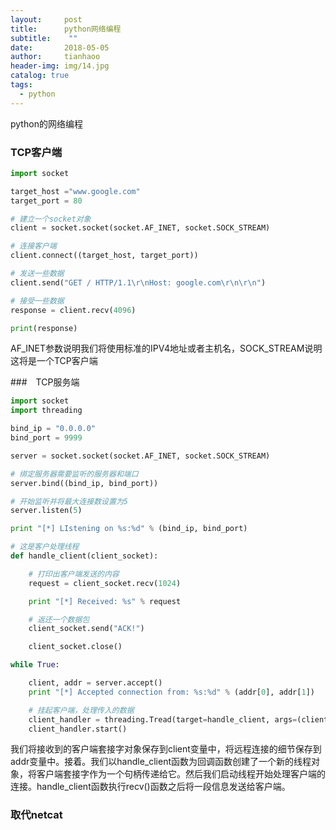 ```yaml
---
layout:     post
title:      python网络编程
subtitle:    ""
date:       2018-05-05
author:     tianhaoo
header-img: img/14.jpg
catalog: true
tags:
  - python
---
```




python的网络编程



### TCP客户端

```Python
import socket

target_host ="www.google.com"
target_port = 80

# 建立一个socket对象
client = socket.socket(socket.AF_INET, socket.SOCK_STREAM)

# 连接客户端
client.connect((target_host, target_port))

# 发送一些数据
client.send("GET / HTTP/1.1\r\nHost: google.com\r\n\r\n")

# 接受一些数据
response = client.recv(4096)

print(response)

```
<!-- more -->
AF_INET参数说明我们将使用标准的IPV4地址或者主机名，SOCK_STREAM说明这将是一个TCP客户端

###　TCP服务端
```Python
import socket
import threading

bind_ip = "0.0.0.0"
bind_port = 9999

server = socket.socket(socket.AF_INET, socket.SOCK_STREAM)

# 绑定服务器需要监听的服务器和端口
server.bind((bind_ip, bind_port))

# 开始监听并将最大连接数设置为5
server.listen(5)

print "[*] LIstening on %s:%d" % (bind_ip, bind_port)

# 这是客户处理线程
def handle_client(client_socket):

    # 打印出客户端发送的内容
    request = client_socket.recv(1024)

    print "[*] Received: %s" % request

    # 返还一个数据包
    client_socket.send("ACK!")

    client_socket.close()

while True:

    client, addr = server.accept()
    print "[*] Accepted connection from: %s:%d" % (addr[0], addr[1])

    # 挂起客户端，处理传入的数据
    client_handler = threading.Tread(target=handle_client, args=(client,))
    client_handler.start()

```

我们将接收到的客户端套接字对象保存到client变量中，将远程连接的细节保存到addr变量中。接着。我们以handle_client函数为回调函数创建了一个新的线程对象，将客户端套接字作为一个句柄传递给它。然后我们启动线程开始处理客户端的连接。handle_client函数执行recv()函数之后将一段信息发送给客户端。

### 取代netcat

```Python

```

